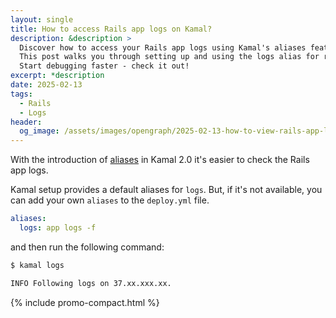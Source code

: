 ```yaml
---
layout: single
title: How to access Rails app logs on Kamal?
description: &description >
  Discover how to access your Rails app logs using Kamal's aliases feature.
  This post walks you through setting up and using the logs alias for real-time monitoring.
  Start debugging faster - check it out!
excerpt: *description
date: 2025-02-13
tags:
  - Rails
  - Logs
header:
  og_image: /assets/images/opengraph/2025-02-13-how-to-view-rails-app-logs-on-kamal.png
---
```


With the introduction of [aliases](https://kamal-deploy.org/docs/configuration/aliases/) in Kamal 2.0 it's easier to check the Rails app logs.

Kamal setup provides a default aliases for `logs`. But, if it's not available, you can add your own `aliases` to the `deploy.yml` file.

```yaml
aliases:
  logs: app logs -f
```

and then run the following command:

```bash
$ kamal logs

INFO Following logs on 37.xx.xxx.xx.
```

{% include promo-compact.html %}
